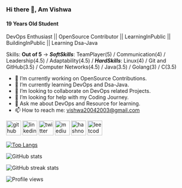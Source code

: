 ### Hi there 👋, Am Vishwa
#### 19 Years Old Student
DevOps Enthusiast || OpenSource Contributor || LearningInPublic || BuildingInPublic || Learning Dsa-Java

Skills: **Out of 5** -> ***SoftSkills***: TeamPlayer(5)  / Communication(4) / Leadership(4.5) / Adaptability(4.5)  / ***HardSkills***: Linux(4) / Git and GitHub(3.5) / Computer Networks(4.5)  / Java(3.5) / Golang(3) / C(3.5)

- 🔭 I’m currently working on OpenSource Contributions. 
- 🌱 I’m currently learning DevOps and Dsa-Java. 
- 👯 I’m looking to collaborate on DevOps related Projects. 
- 🤔 I’m looking for help with my Coding Journey. 
- 💬 Ask me about DevOps and Resource for learning. 
- 📫 How to reach me: vishwa20042003@gmail.com 


[<img src='https://cdn.jsdelivr.net/npm/simple-icons@3.0.1/icons/github.svg' alt='github' height='40'>](https://github.com/VishwaS-22)  [<img src='https://cdn.jsdelivr.net/npm/simple-icons@3.0.1/icons/linkedin.svg' alt='linkedin' height='40'>](https://www.linkedin.com/in/vishwa-s/)  [<img src='https://cdn.jsdelivr.net/npm/simple-icons@3.0.1/icons/twitter.svg' alt='twitter' height='40'>](https://twitter.com/@Vishwask_22)  [<img src='https://cdn.jsdelivr.net/npm/simple-icons@3.0.1/icons/medium.svg' alt='medium' height='40'>](https://medium.com/@Vishwa22)  [<img src='https://cdn.jsdelivr.net/npm/simple-icons@3.0.1/icons/hashnode.svg' alt='hashnode' height='40'>](https://hashnode.com/@Vishwa22)  [<img src='https://cdn.jsdelivr.net/npm/simple-icons@3.0.1/icons/leetcode.svg' alt='leetcode' height='40'>](https://leetcode.com/s_vishwa/)  

[![Top Langs](https://github-readme-stats.vercel.app/api/top-langs/?username=VishwaS-22)](https://github.com/anuraghazra/github-readme-stats)

![GitHub stats](https://github-readme-stats.vercel.app/api?username=VishwaS-22&show_icons=true)  

![GitHub streak stats](https://github-readme-streak-stats.herokuapp.com/?user=VishwaS-22)  

![Profile views](https://gpvc.arturio.dev/VishwaS-22)  
